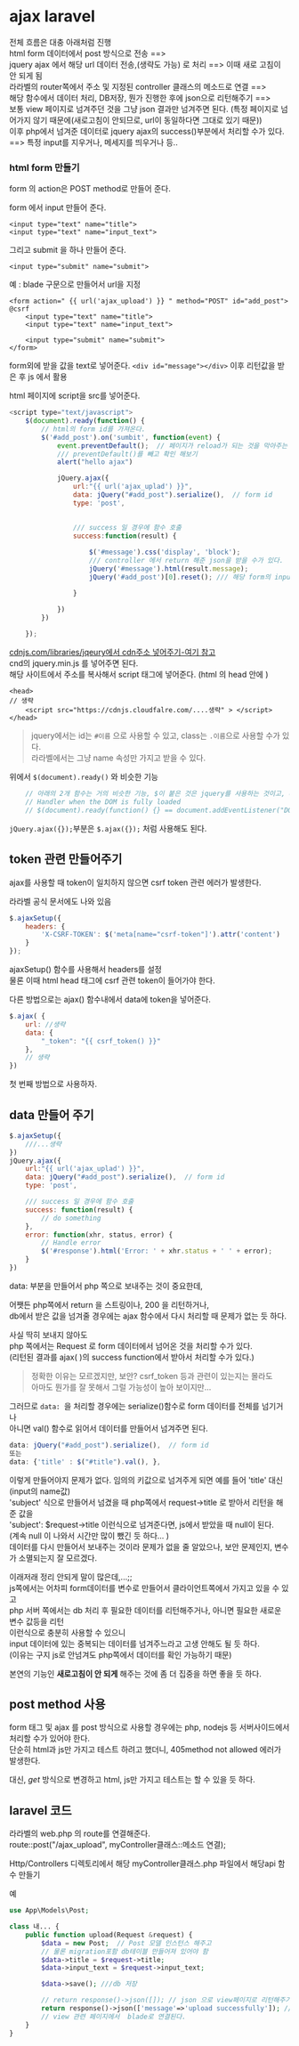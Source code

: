 # ajax laravel
전체 흐름은 대충 아래처럼 진행   
html form 데이터에서 post 방식으로 전송 ==>   
jquery ajax 에서 해당 url 데이터 전송,(생략도 가능) 로 처리 ==> 이때 새로 고침이 안 되게 됨   
라라벨의 router쪽에서 주소 및 지정된 controller 클래스의 메소드로 연결 ==>  
해당 함수에서 데이터 처리, DB저장, 뭔가 진행한 후에 json으로 리턴해주기 ==>   
보통 view 페이지로 넘겨주던 것을 그냥 json 결과만 넘겨주면 된다. (특정 페이지로 넘어가지 않기 때문에(새로고침이 안되므로, url이 동일하다면 그대로 있기 때문))   
이후 php에서 넘겨준 데이터로 jquery ajax의 success()부분에서 처리할 수가 있다. ==> 특정 input를 지우거나, 메세지를 띄우거나 등..


### html form 만들기
form 의 action은 POST method로 만들어 준다.

form 에서  input 만들어 준다. 
```
<input type="text" name="title">
<input type="text" name="input_text">
```
그리고 submit 을 하나 만들어 준다.
```
<input type="submit" name="submit">
```
예 :
blade 구문으로 만들어서 url을 지정
```
<form action=" {{ url('ajax_upload') }} " method="POST" id="add_post">   
@csrf
    <input type="text" name="title">
    <input type="text" name="input_text">
    
    <input type="submit" name="submit">
</form>
```

form외에 받을 값을 text로 넣어준다. 
`<div id="message"></div>`
이후 리턴값을 받은 후 js 에서 활용

html 페이지에 script을 src를 넣어준다.
```js
<script type="text/javascript"> 
    $(document).ready(function() {
        // html의 form id를 가져온다.
        $('#add_post').on('sumbit', function(event) {
            event.preventDefault();  // 페이지가 reload가 되는 것을 막아주는 함수
            /// preventDefault()를 빼고 확인 해보기
            alert("hello ajax")

            jQuery.ajax({
                url:"{{ url('ajax_uplad') }}", 
                data: jQuery("#add_post").serialize(),  // form id
                type: 'post',
                

                /// success 일 경우에 함수 호출
                success:function(result) {
                    
                    $('#message').css('display', 'block');
                    /// controller 에서 return 해준 json을 받을 수가 있다.
                    jQuery('#message').html(result.message);
                    jQuery('#add_post')[0].reset(); /// 해당 form의 input박스 내용을 지워준다.

                }

            })
        })
    
    });
```


[cdnjs.com/libraries/jqeury에서 cdn주소 넣어주기-여기 참고](https://cdnjs.com/libraries/jquery)   
cnd의 jquery.min.js 를 넣어주면 된다.   
해당 사이트에서 주소를 복사해서 script 태그에 넣어준다. (html 의 head 안에 )
```
<head>
// 생략
    <script src="https://cdnjs.cloudfalre.com/....생략" > </script>
</head>
```

> jquery에서는 id는 `#이름` 으로 사용할 수 있고, class는 `.이름`으로 사용할 수가 있다.  
라라벨에서는 그냥 name 속성만 가지고 받을 수 있다.   


위에서 `$(document).ready()` 와 비슷한 기능
```js
    // 아래의 2개 함수는 거의 비슷한 기능, $이 붙은 것은 jquery를 사용하는 것이고, document로 하는 것은 javascript로 사용
    // Handler when the DOM is fully loaded
    // $(document).ready(function() {} == document.addEventListener("DOMContentLoaded", function() {
```

`jQuery.ajax({});`부분은 `$.ajax({});` 처럼 사용해도 된다.   

## token 관련 만들어주기 
ajax를 사용할 때 token이 일치하지 않으면 csrf token 관련 에러가 발생한다.   

라라벨 공식 문서에도 나와 있음  
```js
$.ajaxSetup({
    headers: {
        'X-CSRF-TOKEN': $('meta[name="csrf-token"]').attr('content')
    }
});
```
ajaxSetup() 함수를 사용해서 headers를 설정   
물론 이때 html head 태그에 csrf 관련 token이 들어가야 한다.   


다른 방법으로는 ajax() 함수내에서 data에 token을 넣어준다.
```js
$.ajax( {
    url: //생략
    data: {
        "_token": "{{ csrf_token() }}"
    },
    // 생략
})
```

첫 번째 방법으로 사용하자. 


## data 만들어 주기
```js
$.ajaxSetup({
    ///...생략
}) 
jQuery.ajax({
    url:"{{ url('ajax_uplad') }}", 
    data: jQuery("#add_post").serialize(),  // form id
    type: 'post',

    /// success 일 경우에 함수 호출
    success: function(result) {
        // do something        
    },
    error: function(xhr, status, error) {
        // Handle error
        $('#response').html('Error: ' + xhr.status + ' ' + error);
    }
})
```
data: 부분을 만들어서 php 쪽으로 보내주는 것이 중요한데,  

어쨋든 php쪽에서 return 을 스트링이나, 200 을 리턴하거나,   
db에서 받은 값을 넘겨줄 경우에는 ajax 함수에서 다시 처리할 때 문제가 없는 듯 하다.   

사실 딱히 보내지 않아도  
php 쪽에서는 Request 로 form 데이터에서 넘어온 것을 처리할 수가 있다.  
(리턴된 결과를 ajax( )의 success function에서 받아서 처리할 수가 있다.)

> 정확한 이유는 모르겠지만, 보안? csrf_token 등과 관련이 있는지는 몰라도   
아마도 뭔가를 잘 못해서 그럴 가능성이 높아 보이지만...   

그러므로 `data: `을 처리할 경우에는 serialize()함수로 form 데이터를 전체를 넘기거나  
아니면 val() 함수로 읽어서 데이터를 만들어서 넘겨주면 된다.   

```js
data: jQuery("#add_post").serialize(),  // form id
또는 
data: {'title' : $("#title").val(), },
```
이렇게 만들어야지 문제가 없다. 임의의 키값으로 넘겨주게 되면 예를 들어 'title' 대신 (input의 name값)  
'subject' 식으로 만들어서 넘겼을 때   php쪽에서 request->title 로 받아서  리턴을 해준 값을   
'subject': $request->title 이런식으로 넘겨준다면,  js에서 받았을 때 null이 된다.   
(계속 null 이 나와서 시간만 많이 뺐긴 듯 하다... )    
데이터를 다시 만들어서 보내주는 것이라 문제가 없을 줄 알았으나,  보안 문제인지, 변수가 소멸되는지 잘 모르겠다.  

이래저래 정리 안되게 말이 많은데,...;;   
js쪽에서는 어차피 form데이터를 변수로 만들어서 클라이언트쪽에서 가지고 있을 수 있고   
php 서버 쪽에서는 db 처리 후 필요한 데이터를 리턴해주거나, 아니면 필요한 새로운 변수 값등을 리턴   
이런식으로 충분히 사용할 수 있으니   
input 데이터에 있는 중복되는 데이터를 넘겨주느라고 고생 안해도 될 듯 하다.   
(이유는 구지 js로 안넘겨도 php쪽에서 데이터를 확인 가능하기 때문)   

본연의 기능인 **새로고침이 안 되게** 해주는 것에 좀 더 집중을 하면 좋을 듯 하다. 


## post method 사용
form 태그 및 ajax 를 post 방식으로 사용할 경우에는 php, nodejs 등 서버사이드에서 처리할 수가 있어야 한다.  
단순히 html과 js만 가지고 테스트 하려고 했더니, 405method not allowed 에러가 발생한다.

대신, *get* 방식으로 변경하고 html, js만 가지고 테스트는 할 수 있을 듯 하다.


## laravel 코드
라라벨의 web.php 의 route를 연결해준다.  
route::post("/ajax_upload", myController클래스::메소드 연결);

Http/Controllers 디렉토리에서 해당 myController클래스.php 파일에서 
해당api 함수 만들기


예 
```php
use App\Models\Post;

class 내... {
    public function upload(Request &request) {
        $data = new Post;  // Post 모델 인스턴스 해주고
        // 물론 migration포함 db테이블 만들어져 있어야 함
        $data->title = $request->title;
        $data->input_text = $request->input_text;

        $data->save(); ///db 저장

        // return response()->json([]); // json 으로 view페이지로 리턴해주기 // 추후 json 만들어서 보내야함
        return response()->json(['message'=>'upload successfully']); // json 으로 view페이지로 리턴해주기 // 추후 json 만들어서 보내야함
        // view 관련 페이지에서  blade로 연결된다.
    }
}
```
